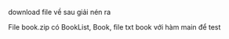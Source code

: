 download file về sau giải nén ra

File book.zip có BookList, Book, file txt book với hàm main để test
